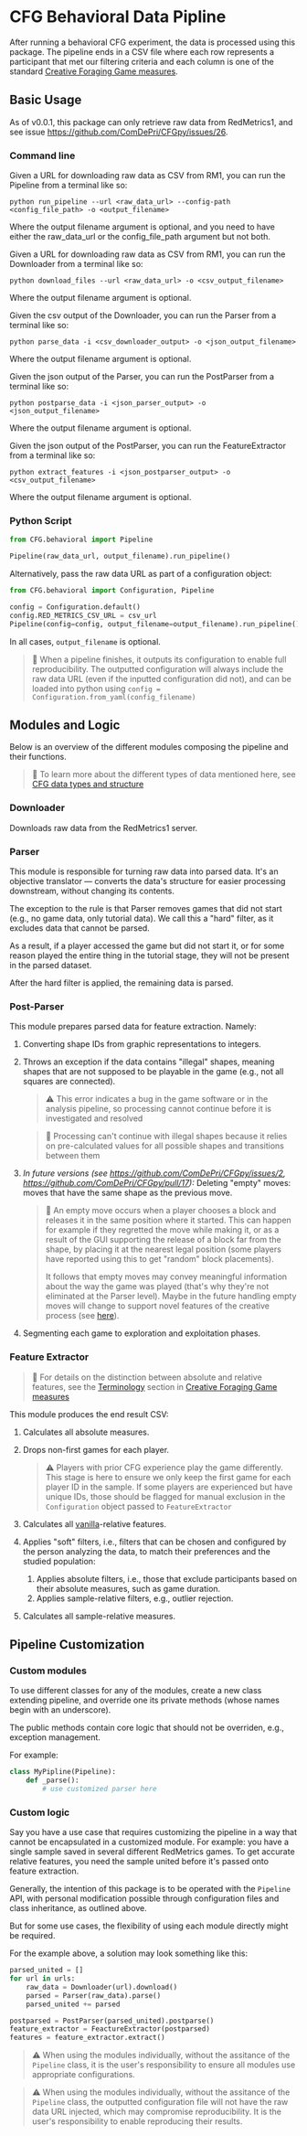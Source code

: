 # CFG Behavioral Data Pipline

After running a behavioral CFG experiment, the data is processed using this package.
The pipeline ends in a CSV file where each row represents a participant that met our filtering criteria and each column is one of the standard [Creative Foraging Game measures](https://comdepri.slab.com/posts/nmhuytz6).

## Basic Usage
As of v0.0.1, this package can only retrieve raw data from RedMetrics1, and see issue https://github.com/ComDePri/CFGpy/issues/26.

### Command line
Given a URL for downloading raw data as CSV from RM1, you can run the Pipeline from a terminal like so:
```
python run_pipeline --url <raw_data_url> --config-path <config_file_path> -o <output_filename>
```
Where the output filename argument is optional, and you need to have either the raw_data_url or the config_file_path argument but not both.


Given a URL for downloading raw data as CSV from RM1, you can run the Downloader from a terminal like so:
```
python download_files --url <raw_data_url> -o <csv_output_filename> 
```
Where the output filename argument is optional.

Given the csv output of the Downloader, you can run the Parser from a terminal like so:
```
python parse_data -i <csv_downloader_output> -o <json_output_filename> 
```
Where the output filename argument is optional.

Given the json output of the Parser, you can run the PostParser from a terminal like so:
```
python postparse_data -i <json_parser_output> -o <json_output_filename> 
```
Where the output filename argument is optional.

Given the json output of the PostParser, you can run the FeatureExtractor from a terminal like so:
```
python extract_features -i <json_postparser_output> -o <csv_output_filename> 
```
Where the output filename argument is optional.

### Python Script
```python
from CFG.behavioral import Pipeline

Pipeline(raw_data_url, output_filename).run_pipeline()
```

Alternatively, pass the raw data URL as part of a configuration object:
```python
from CFG.behavioral import Configuration, Pipeline

config = Configuration.default()
config.RED_METRICS_CSV_URL = csv_url
Pipeline(config=config, output_filename=output_filename).run_pipeline()
```

In all cases, `output_filename` is optional.

> 📝 When a pipeline finishes, it outputs its configuration to enable full reproducibility. The outputted configuration will always include the raw data URL (even if the inputted configuration did not), and can be loaded into python using `config = Configuration.from_yaml(config_filename)`

## Modules and Logic
Below is an overview of the different modules composing the pipeline and their functions.

> 📝 To learn more about the different types of data mentioned here, see [CFG data types and structure](https://comdepri.slab.com/posts/b90dhs98)

### Downloader

Downloads raw data from the RedMetrics1 server.

### Parser

This module is responsible for turning raw data into parsed data. It's an objective translator — converts the data's structure for easier processing downstream, without changing its contents.

The exception to the rule is that Parser removes games that did not start (e.g., no game data, only tutorial data). We call this a "hard" filter, as it excludes data that cannot be parsed.

As a result, if a player accessed the game but did not start it, or for some reason played the entire thing in the tutorial stage, they will not be present in the parsed dataset.

After the hard filter is applied, the remaining data is parsed.

### Post-Parser

This module prepares parsed data for feature extraction. Namely:

1. Converting shape IDs from graphic representations to integers.
2. Throws an exception if the data contains "illegal" shapes, meaning shapes that are not supposed to be playable in the game (e.g., not all squares are connected).

    > ⚠️ This error indicates a bug in the game software or in the analysis pipeline, so processing cannot continue before it is investigated and resolved

    > 📝 Processing can't continue with illegal shapes because it relies on pre-calculated values for all possible shapes and transitions between them

3. _In future versions (see https://github.com/ComDePri/CFGpy/issues/2, https://github.com/ComDePri/CFGpy/pull/17):_ Deleting "empty" moves: moves that have the same shape as the previous move.

    > 📝 An empty move occurs when a player chooses a block and releases it in the same position where it started. This can happen for example if they regretted the move while making it, or as a result of the GUI supporting the release of a block far from the shape, by placing it at the nearest legal position (some players have reported using this to get "random" block placements).
    >
    > It follows that empty moves may convey meaningful information about the way the game was played (that's why they're not eliminated at the Parser level). Maybe in the future handling empty moves will change to support novel features of the creative process (see [here](https://comdepri.slab.com/posts/cfg-open-issues-v8w6zxv9#hc7c6-transitions-between-game-states-are-not-unique)).

4. Segmenting each game to exploration and exploitation phases.

### Feature Extractor

> 📝 For details on the distinction between absolute and relative features, see the [Terminology](https://comdepri.slab.com/posts/creative-foraging-game-measures-nmhuytz6#hut2h-terminology) section in [Creative Foraging Game measures](https://comdepri.slab.com/posts/nmhuytz6)

This module produces the end result CSV:

1. Calculates all absolute measures.
2. Drops non-first games for each player.

    > ⚠️ Players with prior CFG experience play the game differently. This stage is here to ensure we only keep the first game for each player ID in the sample. If some players are experienced but have unique IDs, those should be flagged for manual exclusion in the `Configuration` object passed to `FeatureExtractor`

3. Calculates all [vanilla](https://comdepri.slab.com/posts/e6tzqtk1)-relative features.
4. Applies "soft" filters, i.e., filters that can be chosen and configured by the person analyzing the data, to match their preferences and the studied population:
    1. Applies absolute filters, i.e., those that exclude participants based on their absolute measures, such as game duration.
    1. Applies sample-relative filters, e.g., outlier rejection.
5. Calculates all sample-relative measures.

## Pipeline Customization

### Custom modules

To use different classes for any of the modules, create a new class extending pipeline, and override one its private methods (whose names begin with an underscore).

The public methods contain core logic that should not be overriden, e.g., exception management.

For example:
```python
class MyPipline(Pipeline):
    def _parse():
        # use customized parser here
```

### Custom logic

Say you have a use case that requires customizing the pipeline in a way that cannot be encapsulated in a customized module. For example: you have a single sample saved in several different RedMetrics games. To get accurate relative features, you need the sample united before it's passed onto feature extraction.

Generally, the intention of this package is to be operated with the `Pipeline` API, with personal modification possible through configuration files and class inheritance, as outlined above.

But for some use cases, the flexibility of using each module directly might be required.

For the example above, a solution may look something like this:

```python
parsed_united = []
for url in urls:
    raw_data = Downloader(url).download()
    parsed = Parser(raw_data).parse()
    parsed_united += parsed

postparsed = PostParser(parsed_united).postparse()
feature_extractor = FeactureExtractor(postparsed)
features = feature_extractor.extract()
```

> ⚠️ When using the modules individually, without the assitance of the `Pipeline` class, it is the user's responsibility to ensure all modules use appropriate configurations.

> ⚠️ When using the modules individually, without the assitance of the `Pipeline` class, the outputted configuration file will not have the raw data URL injected, which may compromise reproducibility. It is the user's responsibility to enable reproducing their results.
